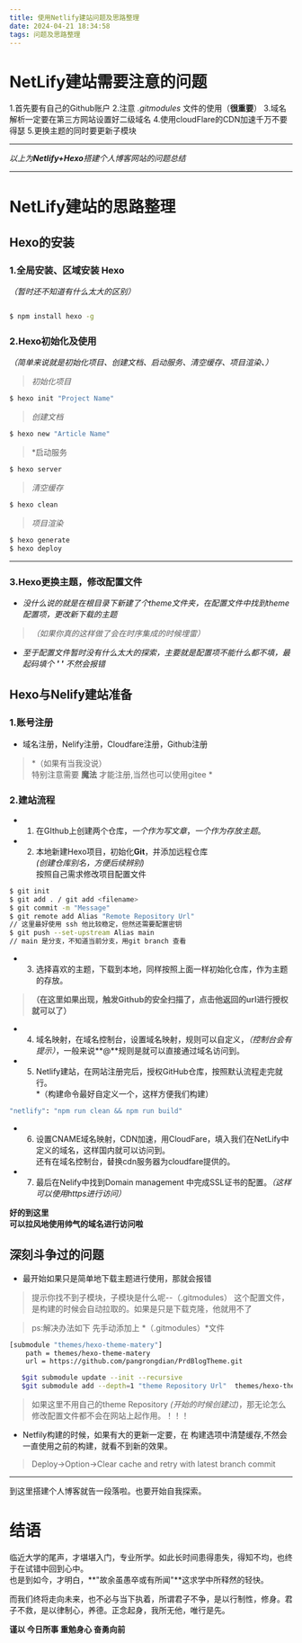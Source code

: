 ```yaml
---
title: 使用Netlify建站问题及思路整理
date: 2024-04-21 18:34:58
tags: 问题及思路整理
---
```


# NetLify建站需要注意的问题
1.首先要有自己的Github账户
2.注意 *.gitmodules* 文件的使用（**很重要**）
3.域名解析一定要在第三方网站设置好二级域名
4.使用cloudFlare的CDN加速千万不要得瑟
5.更换主题的同时要更新子模块

---

*以上为**Netlify+Hexo**搭建个人博客网站的问题总结*

--- 

# NetLify建站的思路整理

## Hexo的安装
### 1.全局安装、区域安装 Hexo
*（暂时还不知道有什么太大的区别）*
```bash

$ npm install hexo -g

```  
### 2.Hexo初始化及使用

*（简单来说就是初始化项目、创建文档、启动服务、清空缓存、项目渲染、）*
> *初始化项目*

``` bash
$ hexo init "Project Name" 
```
> *创建文档*

```bash
$ hexo new "Article Name"
```
>*启动服务

``` bash
$ hexo server
```
>*清空缓存*

```bash
$ hexo clean
```
>*项目渲染*

```bash
$ hexo generate
$ hexo deploy
```
---
### 3.Hexo更换主题，修改配置文件

- *没什么说的就是在根目录下新建了个theme文件夹，在配置文件中找到theme配置项，更改新下载的主题*

> *（如果你真的这样做了会在时序集成的时候埋雷）* 

- *至于配置文件暂时没有什么太大的探索，主要就是配置项不能什么都不填，最起码填个 __' '__ 不然会报错*

## Hexo与Nelify建站准备

### 1.账号注册

- 域名注册，Nelify注册，Cloudfare注册，Github注册
> *（如果有当我没说）<br>特别注意需要 __魔法__ 才能注册,当然也可以使用gitee *

### 2.建站流程
- 1. 在GIthub上创建两个仓库，*一个作为写文章*，*一个作为存放主题*。
- 2. 本地新建Hexo项目，初始化**Git**，并添加远程仓库<br>*(创建仓库别名，方便后续辨别)*<br>
按照自己需求修改项目配置文件

```bash
$ git init 
$ git add . / git add <filename>
$ git commit -m "Message"
$ git remote add Alias "Remote Repository Url"
// 这里最好使用 ssh 他比较稳定，但然还需要配置密钥
$ git push --set-upstream Alias main
// main 是分支，不知道当前分支，用git branch 查看
```
- 3. 选择喜欢的主题，下载到本地，同样按照上面一样初始化仓库，作为主题的存放。
>**（在这里如果出现，触发Github的安全扫描了，点击他返回的url进行授权就可以了）**

- 4. 域名映射，在域名控制台，设置域名映射，规则可以自定义，*（控制台会有提示）*，一般来说**@**规则是就可以直接通过域名访问到。

- 5. Netlify建站，在网站注册完后，授权GitHub仓库，按照默认流程走完就行。<br>
*（构建命令最好自定义一个，这样方便我们构建）
```bash
"netlify": "npm run clean && npm run build"
```
- 6. 设置CNAME域名映射，CDN加速，用CloudFare，填入我们在NetLify中定义的域名，这样国内就可以访问到。<br>
还有在域名控制台，替换cdn服务器为cloudfare提供的。

- 7. 最后在Nelify中找到Domain management 中完成SSL证书的配置。*（这样可以使用https进行访问）*

**好的到这里<br>可以拉风地使用帅气的域名进行访问啦**

## 深刻斗争过的问题

- 最开始如果只是简单地下载主题进行使用，那就会报错
> 提示你找不到子模块，子模块是什么呢--（.gitmodules）
> 这个配置文件，是构建的时候会自动拉取的。如果是只是下载克隆，他就用不了

>ps:解决办法如下
>先手动添加上 *（.gitmodules）*文件
```bash
[submodule "themes/hexo-theme-matery"]
	path = themes/hexo-theme-matery
	url = https://github.com/pangrongdian/PrdBlogTheme.git
```
 ```bash
    $git submodule update --init --recursive
    $git submodule add --depth=1 "theme Repository Url"  themes/hexo-theme-matery
  ```
>如果这里不用自己的theme Repository *(开始的时候创建过)*，那无论怎么修改配置文件都不会在网站上起作用。！！！

- Netfily构建的时候，如果有大的更新一定要，在 构建选项中清楚缓存,不然会一直使用之前的构建，就看不到新的效果。
> Deploy->Option->Clear cache and retry with latest branch commit

--- 
到这里搭建个人博客就告一段落啦。也要开始自我探索。

# 结语
临近大学的尾声，才堪堪入门，专业所学。如此长时间患得患失，得知不均，也终于在试错中回到心中。<br>
也是到如今，才明白，**"故余虽愚卒或有所闻"**这求学中所释然的轻快。<br>

而我们终将走向未来，也不必与当下执着，所谓君子不争，是以行制性，修身。君子不救，是以律制心，养德。正念起身，我所无他，唯行是先。

**谨以 今日所事 重勉身心 奋勇向前**

   



